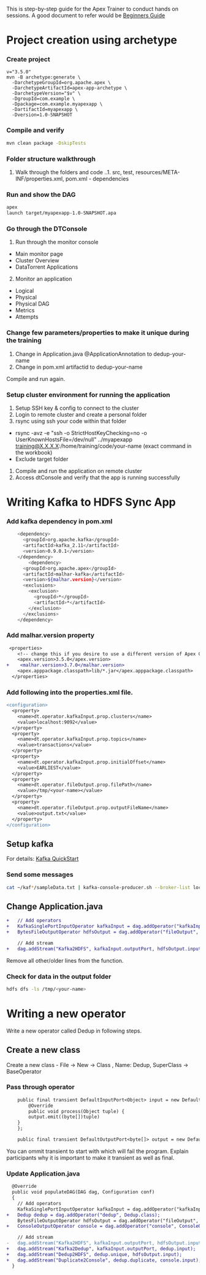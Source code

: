 This is step-by-step guide for the Apex Trainer to conduct hands on sessions. A good document to refer would be [Beginners Guide](http://docs.datatorrent.com/beginner/)

# Project creation using archetype

### Create project
```shell
v="3.5.0"
mvn -B archetype:generate \
  -DarchetypeGroupId=org.apache.apex \
  -DarchetypeArtifactId=apex-app-archetype \
  -DarchetypeVersion="$v" \
  -DgroupId=com.example \
  -Dpackage=com.example.myapexapp \
  -DartifactId=myapexapp \
  -Dversion=1.0-SNAPSHOT
```

### Compile and verify 
```bash
mvn clean package -DskipTests
```

### Folder structure walkthrough
1. Walk through the folders and code
..1. src, test, resources/META-INF/properties.xml, pom.xml - dependencies

### Run and show the DAG 
```bash
apex
launch target/myapexapp-1.0-SNAPSHOT.apa
```

### Go through the DTConsole
1. Run through the monitor console
  * Main monitor page 
  * Cluster Overview
  * DataTorrent Applications

2. Monitor an application
  * Logical
  * Physical
  * Physical DAG
  * Metrics
  * Attempts

### Change few parameters/properties to make it unique during the training

1. Change in Application.java @ApplicationAnnotation to dedup-your-name
1. Change in pom.xml artifactid to dedup-your-name

Compile and run again.

### Setup cluster environment for running the application
1. Setup SSH key & config to connect to the cluster
1. Login to remote cluster and create a personal folder
1. rsync using ssh your code within that folder 
  * rsync -avz -e "ssh -o StrictHostKeyChecking=no -o UserKnownHostsFile=/dev/null"  ../myapexapp  training@X.X.X.X:/home/training/code/your-name (exact command in the workbook)
  * Exclude target folder
1. Compile and run the application on remote cluster
1. Access dtConsole and verify that the app is running successfully

# Writing Kafka to HDFS Sync App

### Add kafka dependency in pom.xml
```bash
    <dependency>
      <groupId>org.apache.kafka</groupId>
      <artifactId>kafka_2.11</artifactId>
      <version>0.9.0.1</version>
    </dependency>
        <dependency>
      <groupId>org.apache.apex</groupId>
      <artifactId>malhar-kafka</artifactId>
      <version>${malhar.version}</version>
      <exclusions>
        <exclusion>
          <groupId>*</groupId>
          <artifactId>*</artifactId>
        </exclusion>
      </exclusions>
    </dependency>
```

### Add malhar.version property 
```diff
 <properties>
    <!-- change this if you desire to use a different version of Apex Core -->
    <apex.version>3.5.0</apex.version>
+    <malhar.version>3.7.0</malhar.version>
    <apex.apppackage.classpath>lib/*.jar</apex.apppackage.classpath>
  </properties>
```

### Add following into the properties.xml file. 
```diff
<configuration>
  <property>
    <name>dt.operator.kafkaInput.prop.clusters</name>
    <value>localhost:9092</value>
  </property> 
  <property>
    <name>dt.operator.kafkaInput.prop.topics</name>
    <value>transactions</value>
  </property>
  <property>
    <name>dt.operator.kafkaInput.prop.initialOffset</name>
    <value>EARLIEST</value>
  </property>
  <property>
    <name>dt.operator.fileOutput.prop.filePath</name>
    <value>/tmp/<your-name></value>
  </property>
  <property>
    <name>dt.operator.fileOutput.prop.outputFileName</name>
    <value>output.txt</value>
  </property>
</configuration>
```

## Setup kafka 
For details: [Kafka QuickStart](https://kafka.apache.org/quickstart)

### Send some messages
```bash
cat ~/kaf*/sampleData.txt | kafka-console-producer.sh --broker-list localhost:9093 --topic transactions
```

## Change Application.java 

```diff
+	// Add operators
+	KafkaSinglePortInputOperator kafkaInput = dag.addOperator("kafkaInput", KafkaSinglePortInputOperator.class);
+	BytesFileOutputOperator hdfsOutput = dag.addOperator("fileOutput", BytesFileOutputOperator.class);

	// Add stream
+	dag.addStream("Kafka2HDFS", kafkaInput.outputPort, hdfsOutput.input);
```
Remove all other/older lines from the function.

### Check for data in the output folder
```bash
hdfs dfs -ls /tmp/<your-name>
```

# Writing a new operator
Write a new operator called Dedup in following steps.

## Create a new class
Create a new class - File -> New -> Class ,
Name: Dedup,
SuperClass -> BaseOperator

### Pass through operator
```diff
    public final transient DefaultInputPort<Object> input = new DefaultInputPort<Object>() {
        @Override
        public void process(Object tuple) {
	    output.emit((byte[])tuple)
	}
    };

    public final transient DefaultOutputPort<byte[]> output = new DefaultOutputPort<byte[]>();
```

You can ommit transient to start with which will fail the program. Explain participants why it is important to make it transient as well as final.

### Update Application.java
```diff
  @Override
  public void populateDAG(DAG dag, Configuration conf)
  {
    // Add operators
    KafkaSinglePortInputOperator kafkaInput = dag.addOperator("kafkaInput", KafkaSinglePortInputOperator.class);
+   Dedup dedup = dag.addOperator("dedup", Dedup.class);
    BytesFileOutputOperator hdfsOutput = dag.addOperator("fileOutput", BytesFileOutputOperator.class);
+   ConsoleOutputOperator console = dag.addOperator("console", ConsoleOutputOperator.class);

    // Add stream
-   dag.addStream("Kafka2HDFS", kafkaInput.outputPort, hdfsOutput.input);
+   dag.addStream("Kafka2Dedup", kafkaInput.outputPort, dedup.input);
+   dag.addStream("Dedup2HDFS", dedup.unique, hdfsOutput.input);
+   dag.addStream("Duplicate2Console", dedup.duplicate, console.input);
  }

```




